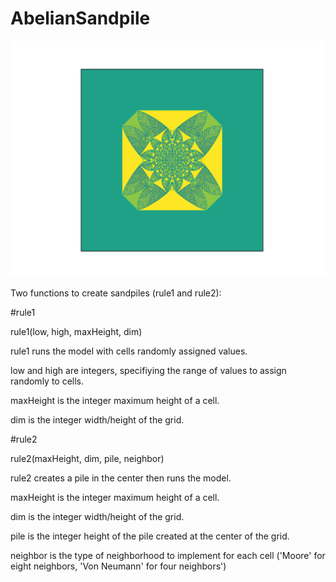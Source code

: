 # AbelianSandpile

![Moore Sandpile](https://github.com/mlundine/AbelianSandpile/blob/main/moore.png)

Two functions to create sandpiles (rule1 and rule2):

#rule1

rule1(low, high, maxHeight, dim)

rule1 runs the model with cells randomly assigned values.

low and high are integers, specifiying the range of values to assign randomly to cells.

maxHeight is the integer maximum height of a cell.

dim is the integer width/height of the grid.


#rule2

rule2(maxHeight, dim, pile, neighbor)

rule2 creates a pile in the center then runs the model.

maxHeight is the integer maximum height of a cell.

dim is the integer width/height of the grid.

pile is the integer height of the pile created at the center of the grid.

neighbor is the type of neighborhood to implement for each cell ('Moore' for eight neighbors, 'Von Neumann' for four neighbors')








